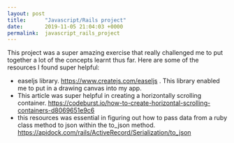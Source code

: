 ```yaml
---
layout: post
title:      "Javascript/Rails project"
date:       2019-11-05 21:04:03 +0000
permalink:  javascript_rails_project
---
```



This project was a super amazing exercise that really challenged me to put together a lot of the concepts learnt thus far. Here are some of the resources I found super helpful:

- easeljs library. https://www.createjs.com/easeljs . This library enabled me to put in a drawing canvas into my app. 
- This article was super helpful in creating a horizontally scrolling container. https://codeburst.io/how-to-create-horizontal-scrolling-containers-d8069651e9c6
- this resources was essential in figuring out how to pass data from a ruby class method to json within the to_json method. https://apidock.com/rails/ActiveRecord/Serialization/to_json
